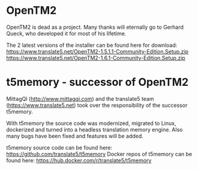 # OpenTM2
OpenTM2 is dead as a project. Many thanks will eternally go to Gerhard Queck, who developed it for most of his lifetime.

The 2 latest versions of the installer can be found here for download:  
https://www.translate5.net/OpenTM2-1.5.1.1-Community-Edition.Setup.zip  
https://www.translate5.net/OpenTM2-1.6.1-Community-Edition.Setup.zip

# t5memory - successor of OpenTM2

MittagQI (http://www.mittagqi.com) and the translate5 team (https://www.translate5.net) took over the responsibility of the successor t5memory.

With t5memory the source code was modernized, migrated to Linux, dockerized and turned into a headless translation memory engine. Also many bugs have been fixed and features will be added.

t5memory source code can be found here: https://github.com/translate5/t5memory
Docker repos of t5memory can be found here: https://hub.docker.com/r/translate5/t5memory
